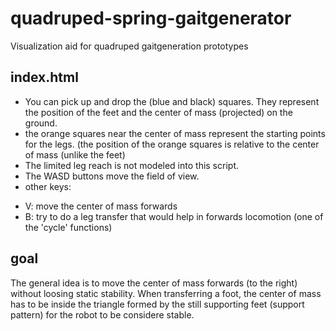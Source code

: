 quadruped-spring-gaitgenerator
==============================

Visualization aid for quadruped gaitgeneration prototypes

index.html
----------
- You can pick up and drop the (blue and black) squares. 
They represent the position of the feet and the center of mass (projected) on the ground.
- the orange squares near the center of mass represent the starting points for the legs.
(the position of the orange squares is relative to the center of mass (unlike the feet)
- The limited leg reach is not modeled into this script.
- The WASD buttons move the field of view.
- other keys:
 * V: move the center of mass forwards
 * B: try to do a leg transfer that would help in forwards locomotion (one of the 'cycle' functions)

goal
----
The general idea is to move the center of mass forwards (to the right) without loosing static stability. When transferring a foot,
the center of mass has to be inside the triangle formed by the still supporting feet (support pattern) for the robot to
be considere stable.
